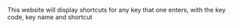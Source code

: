 This website will display shortcuts for any key that one enters, with the key code, key name and shortcut
